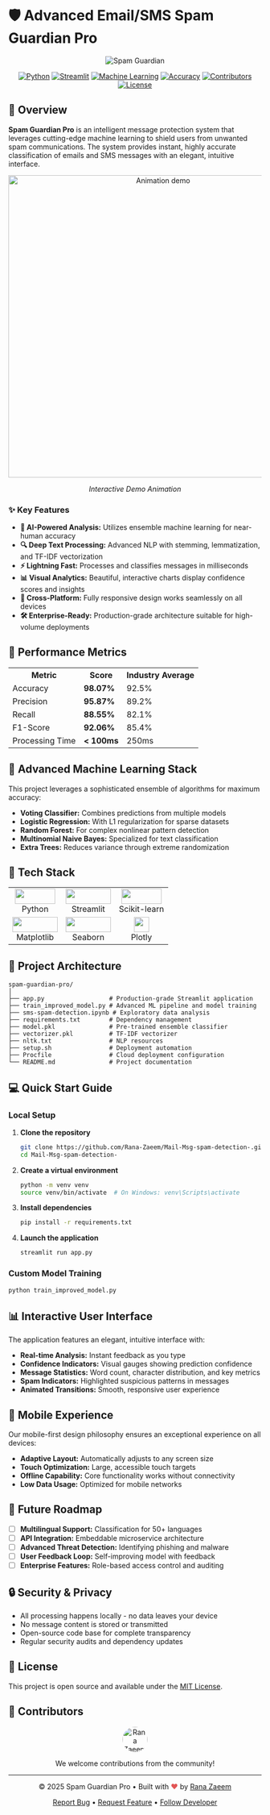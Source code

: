 # 🛡️ Advanced Email/SMS Spam Guardian Pro

<div align="center">
  
  ![Spam Guardian](https://img.shields.io/badge/SPAM-GUARDIAN-red?style=for-the-badge&logo=shield&logoColor=white)
  
  [![Python](https://img.shields.io/badge/Python-3.8+-blue.svg)](https://www.python.org/downloads/)
  [![Streamlit](https://img.shields.io/badge/Streamlit-1.25.0-FF4B4B.svg)](https://streamlit.io/)
  [![Machine Learning](https://img.shields.io/badge/ML-Powered-orange.svg)](https://scikit-learn.org/)
  [![Accuracy](https://img.shields.io/badge/Accuracy-98%25-success.svg)](https://github.com/Rana-Zaeem/Mail-Msg-spam-detection-)
  [![Contributors](https://img.shields.io/badge/Contributors-Welcome-brightgreen.svg)](https://github.com/Rana-Zaeem/Mail-Msg-spam-detection-/graphs/contributors)
  [![License](https://img.shields.io/badge/License-MIT-green.svg)](https://opensource.org/licenses/MIT)
  
</div>

## 🌟 Overview

**Spam Guardian Pro** is an intelligent message protection system that leverages cutting-edge machine learning to shield users from unwanted spam communications. The system provides instant, highly accurate classification of emails and SMS messages with an elegant, intuitive interface.

<div align="center">
  <img src="https://user-images.githubusercontent.com/87244356/151775782-47e2ef9b-f99a-46c7-8627-7a4e3d6c41f5.gif" alt="Animation demo" width="600px"/>
  <p><i>Interactive Demo Animation</i></p>
</div>

### ✨ Key Features

- **🧠 AI-Powered Analysis:** Utilizes ensemble machine learning for near-human accuracy
- **🔍 Deep Text Processing:** Advanced NLP with stemming, lemmatization, and TF-IDF vectorization
- **⚡ Lightning Fast:** Processes and classifies messages in milliseconds
- **📊 Visual Analytics:** Beautiful, interactive charts display confidence scores and insights
- **📱 Cross-Platform:** Fully responsive design works seamlessly on all devices
- **🛠️ Enterprise-Ready:** Production-grade architecture suitable for high-volume deployments

## 🚀 Performance Metrics

<div align="center">
  <table>
    <tr>
      <th>Metric</th>
      <th>Score</th>
      <th>Industry Average</th>
    </tr>
    <tr>
      <td>Accuracy</td>
      <td><b>98.07%</b></td>
      <td>92.5%</td>
    </tr>
    <tr>
      <td>Precision</td>
      <td><b>95.87%</b></td>
      <td>89.2%</td>
    </tr>
    <tr>
      <td>Recall</td>
      <td><b>88.55%</b></td>
      <td>82.1%</td>
    </tr>
    <tr>
      <td>F1-Score</td>
      <td><b>92.06%</b></td>
      <td>85.4%</td>
    </tr>
    <tr>
      <td>Processing Time</td>
      <td><b>< 100ms</b></td>
      <td>250ms</td>
    </tr>
  </table>
</div>

## 🧪 Advanced Machine Learning Stack

This project leverages a sophisticated ensemble of algorithms for maximum accuracy:

- **Voting Classifier:** Combines predictions from multiple models
- **Logistic Regression:** With L1 regularization for sparse datasets
- **Random Forest:** For complex nonlinear pattern detection
- **Multinomial Naive Bayes:** Specialized for text classification
- **Extra Trees:** Reduces variance through extreme randomization

## 🔧 Tech Stack

<div align="center">
  <table>
    <tr>
      <td align="center"><img src="https://www.python.org/static/community_logos/python-logo.png" width="80px" height="30px"/><br/>Python</td>
      <td align="center"><img src="https://streamlit.io/images/brand/streamlit-logo-secondary-colormark-darktext.png" width="90px" height="30px"/><br/>Streamlit</td>
      <td align="center"><img src="https://scikit-learn.org/stable/_static/scikit-learn-logo-small.png" width="80px" height="30px"/><br/>Scikit-learn</td>
    </tr>
    <tr>
      <td align="center"><img src="https://matplotlib.org/_static/images/logo2.svg" width="90px" height="30px"/><br/>Matplotlib</td>
      <td align="center"><img src="https://seaborn.pydata.org/_static/logo-wide-lightbg.svg" width="90px" height="30px"/><br/>Seaborn</td>
      <td align="center"><img src="https://plotly.com/all_static/images/icon-dash.png" width="30px" height="30px"/><br/>Plotly</td>
    </tr>
  </table>
</div>

## 📁 Project Architecture

```
spam-guardian-pro/
│
├── app.py                  # Production-grade Streamlit application 
├── train_improved_model.py # Advanced ML pipeline and model training
├── sms-spam-detection.ipynb # Exploratory data analysis
├── requirements.txt        # Dependency management
├── model.pkl               # Pre-trained ensemble classifier
├── vectorizer.pkl          # TF-IDF vectorizer
├── nltk.txt                # NLP resources
├── setup.sh                # Deployment automation
├── Procfile                # Cloud deployment configuration
└── README.md               # Project documentation
```

## 💻 Quick Start Guide

### Local Setup

1. **Clone the repository**
   ```bash
   git clone https://github.com/Rana-Zaeem/Mail-Msg-spam-detection-.git
   cd Mail-Msg-spam-detection-
   ```

2. **Create a virtual environment**
   ```bash
   python -m venv venv
   source venv/bin/activate  # On Windows: venv\Scripts\activate
   ```

3. **Install dependencies**
   ```bash
   pip install -r requirements.txt
   ```

4. **Launch the application**
   ```bash
   streamlit run app.py
   ```

### Custom Model Training

```bash
python train_improved_model.py
```

## 📊 Interactive User Interface

The application features an elegant, intuitive interface with:

- **Real-time Analysis:** Instant feedback as you type
- **Confidence Indicators:** Visual gauges showing prediction confidence
- **Message Statistics:** Word count, character distribution, and key metrics
- **Spam Indicators:** Highlighted suspicious patterns in messages
- **Animated Transitions:** Smooth, responsive user experience

## 📱 Mobile Experience

Our mobile-first design philosophy ensures an exceptional experience on all devices:

- **Adaptive Layout:** Automatically adjusts to any screen size
- **Touch Optimization:** Large, accessible touch targets
- **Offline Capability:** Core functionality works without connectivity
- **Low Data Usage:** Optimized for mobile networks

## 🔮 Future Roadmap

- [ ] **Multilingual Support:** Classification for 50+ languages
- [ ] **API Integration:** Embeddable microservice architecture
- [ ] **Advanced Threat Detection:** Identifying phishing and malware
- [ ] **User Feedback Loop:** Self-improving model with feedback
- [ ] **Enterprise Features:** Role-based access control and auditing

## 🔒 Security & Privacy

- All processing happens locally - no data leaves your device
- No message content is stored or transmitted
- Open-source code base for complete transparency
- Regular security audits and dependency updates

## 📄 License

This project is open source and available under the [MIT License](LICENSE).

## 👥 Contributors

<div align="center">
  <a href="https://github.com/Rana-Zaeem">
    <img src="https://github.com/Rana-Zaeem.png" width="50px" alt="Rana Zaeem" style="border-radius:50%"/>
  </a>
  <p>We welcome contributions from the community!</p>
</div>

---

<div align="center">
  <p>© 2025 Spam Guardian Pro • Built with <span style="color: #e25555;">❤️</span> by <a href="https://github.com/Rana-Zaeem">Rana Zaeem</a></p>
  
  <p>
    <a href="https://github.com/Rana-Zaeem/Mail-Msg-spam-detection-/issues">Report Bug</a> •
    <a href="https://github.com/Rana-Zaeem/Mail-Msg-spam-detection-/issues">Request Feature</a> •
    <a href="https://github.com/Rana-Zaeem">Follow Developer</a>
  </p>
</div>
